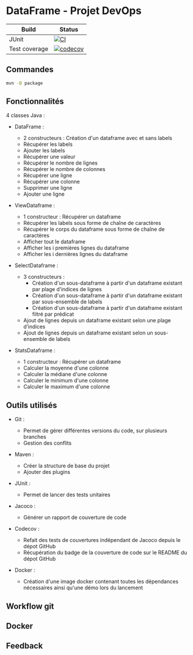 # DataFrame - Projet DevOps

Build | Status
-- | --
JUnit | [![CI](https://github.com/NielsTRS/projet_devops/actions/workflows/maven.yml/badge.svg)](https://github.com/NielsTRS/projet_devops/actions/workflows/build.yml)
Test coverage | [![codecov](https://codecov.io/gh/NielsTRS/projet_devops/graph/badge.svg?token=U8NJXINQAQ)](https://codecov.io/gh/NielsTRS/projet_devops)

## Commandes
```bash
mvn -B package
```

## Fonctionnalités
4 classes Java :
- DataFrame :
  -  2 constructeurs : Création d'un dataframe avec et sans labels
  - Récupérer les labels
  - Ajouter les labels
  - Récupérer une valeur
  - Récupérer le nombre de lignes
  - Récupérer le nombre de colonnes
  - Récupérer une ligne
  - Récupérer une colonne
  - Supprimer une ligne
  - Ajouter une ligne
  
- ViewDataframe :
    - 1 constructeur : Récupérer un dataframe
    - Récupérer les labels sous forme de chaîne de caractères
    - Récupérer le corps du dataframe sous forme de chaîne de caractères
    - Afficher tout le dataframe
    - Afficher les i premières lignes du dataframe
    - Afficher les i dernières lignes du dataframe
  
- SelectDataframe :
    - 3 constructeurs : 
        - Création d'un sous-dataframe à partir d'un dataframe existant par plage d'indices de lignes
        - Création d'un sous-dataframe à partir d'un dataframe existant par sous-ensemble de labels
        - Création d'un sous-dataframe à partir d'un dataframe existant filtré par prédicat
    - Ajout de lignes depuis un dataframe existant selon une plage d’indices
    - Ajout de lignes depuis un dataframe existant selon un sous-ensemble de labels
  
- StatsDataframe :
    - 1 constructeur : Récupérer un dataframe
    - Calculer la moyenne d'une colonne
    - Calculer la médiane d'une colonne
    - Calculer le minimum d'une colonne
    - Calculer le maximum d'une colonne
  
## Outils utilisés
- Git : 
  - Permet de gérer différentes versions du code, sur plusieurs branches
  - Gestion des conflits

- Maven :
  - Créer la structure de base du projet
  - Ajouter des plugins
  
- JUnit :
  - Permet de lancer des tests unitaires

- Jacoco :
  - Générer un rapport de couverture de code

- Codecov :
    - Refait des tests de couvertures indépendant de Jacoco depuis le dépot GitHub
    - Récupération du badge de la couverture de code sur le README du dépot GitHub
  
- Docker : 
    - Création d'une image docker contenant toutes les dépendances nécessaires ainsi qu'une démo lors du lancement

## Workflow git
## Docker
## Feedback



